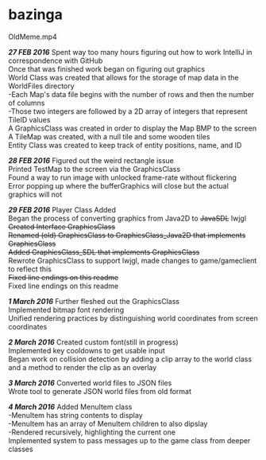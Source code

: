 # bazinga
OldMeme.mp4

***27 FEB 2016***
Spent way too many hours figuring out how to work IntelliJ in correspondence with GitHub  
Once that was finished work began on figuring out graphics  
World Class was created that allows for the storage of map data in the WorldFiles directory  
    -Each Map's data file begins with the number of rows and then the number of columns  
    -Those two integers are followed by a 2D array of integers that represent TileID values  
A GraphicsClass was created in order to display the Map BMP to the screen  
A TileMap was created, with a null tile and some wooden tiles  
Entity Class was created to keep track of entity positions, name, and ID  

***28 FEB 2016***
Figured out the weird rectangle issue  
Printed TestMap to the screen via the GraphicsClass  
Found a way to run image with unlocked frame-rate without flickering  
Error popping up where the bufferGraphics will close but the actual graphics will not  

***29 FEB 2016***
Player Class Added  
Began the process of converting graphics from Java2D to ~~JavaSDL~~ lwjgl  
~~Created Interface GraphicsClass  
Renamed (old) GraphicsClass to GraphicsClass_Java2D that implements GraphicsClass  
Added GraphicsClass_SDL that implements GraphicsClass~~  
Rewrote GraphicsClass to support lwjgl, made changes to game/gameclient to reflect this  
~~Fixed line endings on this readme~~  
Fixed line endings on this readme  

***1 March 2016***
Further fleshed out the GraphicsClass  
Implemented bitmap font rendering  
Unified rendering practices by distinguishing world coordinates from screen coordinates  

***2 March 2016***
Created custom font(still in progress)  
Implemented key cooldowns to get usable input  
Began work on collision detection by adding a clip array to the world class and a method to render the clip as an overlay  

***3 March 2016***
Converted world files to JSON files  
Wrote tool to generate JSON world files from old format  

***4 March 2016***
Added MenuItem class  
-MenuItem has string contents to display  
-MenuItem has an array of MenuItem children to also dipslay  
-Rendered recursively, highlighting the current one  
Implemented system to pass messages up to the game class from deeper classes  
